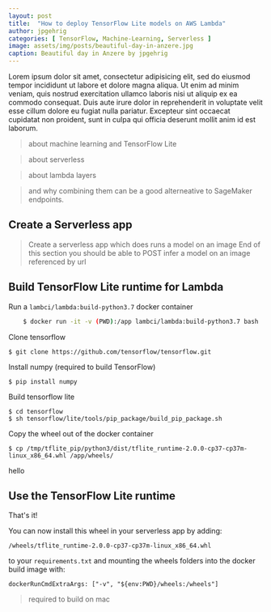```yaml
---
layout: post
title:  "How to deploy TensorFlow Lite models on AWS Lambda"
author: jpgehrig
categories: [ TensorFlow, Machine-Learning, Serverless ]
image: assets/img/posts/beautiful-day-in-anzere.jpg
caption: Beautiful day in Anzere by jpgehrig
---
```


Lorem ipsum dolor sit amet, consectetur adipisicing elit, sed do eiusmod
tempor incididunt ut labore et dolore magna aliqua. Ut enim ad minim veniam,
quis nostrud exercitation ullamco laboris nisi ut aliquip ex ea commodo
consequat. Duis aute irure dolor in reprehenderit in voluptate velit esse
cillum dolore eu fugiat nulla pariatur. Excepteur sint occaecat cupidatat non
proident, sunt in culpa qui officia deserunt mollit anim id est laborum.


> about machine learning and TensorFlow Lite

> about serverless

> about lambda layers

> and why combining them can be a good alterneative to SageMaker endpoints.


## Create a Serverless app

> Create a serverless app which does runs a model on an image
> End of this section you should be able to POST infer a model on an image referenced by url


## Build TensorFlow Lite runtime for Lambda


Run a `lambci/lambda:build-python3.7` docker container

```bash
    $ docker run -it -v (PWD):/app lambci/lambda:build-python3.7 bash
```

Clone tensorflow

    $ git clone https://github.com/tensorflow/tensorflow.git

Install numpy (required to build TensorFlow)

    $ pip install numpy

Build tensorflow lite

    $ cd tensorflow
    $ sh tensorflow/lite/tools/pip_package/build_pip_package.sh

Copy the wheel out of the docker container

    $ cp /tmp/tflite_pip/python3/dist/tflite_runtime-2.0.0-cp37-cp37m-linux_x86_64.whl /app/wheels/


hello

## Use the TensorFlow Lite runtime

That's it!


 You can now install this wheel in your serverless app by adding:

    /wheels/tflite_runtime-2.0.0-cp37-cp37m-linux_x86_64.whl

to your `requirements.txt` and mounting the wheels folders into the docker build image with:

    dockerRunCmdExtraArgs: ["-v", "${env:PWD}/wheels:/wheels"]

> required to build on mac


